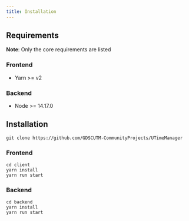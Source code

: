 ```yaml
---
title: Installation
---
```


## Requirements

**Note**: Only the core requirements are listed

### Frontend

- Yarn >= v2

### Backend

- Node >= 14.17.0

## Installation

```
git clone https://github.com/GDSCUTM-CommunityProjects/UTimeManager
```
### Frontend

```
cd client
yarn install 
yarn run start
```

### Backend

```
cd backend
yarn install
yarn run start
```